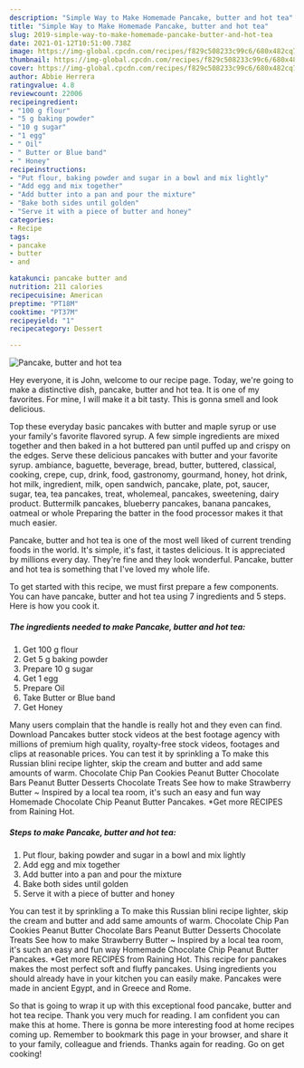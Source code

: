 ```yaml
---
description: "Simple Way to Make Homemade Pancake, butter and hot tea"
title: "Simple Way to Make Homemade Pancake, butter and hot tea"
slug: 2019-simple-way-to-make-homemade-pancake-butter-and-hot-tea
date: 2021-01-12T10:51:00.738Z
image: https://img-global.cpcdn.com/recipes/f829c508233c99c6/680x482cq70/pancake-butter-and-hot-tea-recipe-main-photo.jpg
thumbnail: https://img-global.cpcdn.com/recipes/f829c508233c99c6/680x482cq70/pancake-butter-and-hot-tea-recipe-main-photo.jpg
cover: https://img-global.cpcdn.com/recipes/f829c508233c99c6/680x482cq70/pancake-butter-and-hot-tea-recipe-main-photo.jpg
author: Abbie Herrera
ratingvalue: 4.8
reviewcount: 22006
recipeingredient:
- "100 g flour"
- "5 g baking powder"
- "10 g sugar"
- "1 egg"
- " Oil"
- " Butter or Blue band"
- " Honey"
recipeinstructions:
- "Put flour, baking powder and sugar in a bowl and mix lightly"
- "Add egg and mix together"
- "Add butter into a pan and pour the mixture"
- "Bake both sides until golden"
- "Serve it with a piece of butter and honey"
categories:
- Recipe
tags:
- pancake
- butter
- and

katakunci: pancake butter and 
nutrition: 211 calories
recipecuisine: American
preptime: "PT18M"
cooktime: "PT37M"
recipeyield: "1"
recipecategory: Dessert

---
```



![Pancake, butter and hot tea](https://img-global.cpcdn.com/recipes/f829c508233c99c6/680x482cq70/pancake-butter-and-hot-tea-recipe-main-photo.jpg)

Hey everyone, it is John, welcome to our recipe page. Today, we're going to make a distinctive dish, pancake, butter and hot tea. It is one of my favorites. For mine, I will make it a bit tasty. This is gonna smell and look delicious.

Top these everyday basic pancakes with butter and maple syrup or use your family&#39;s favorite flavored syrup. A few simple ingredients are mixed together and then baked in a hot buttered pan until puffed up and crispy on the edges. Serve these delicious pancakes with butter and your favorite syrup. ambiance, baguette, beverage, bread, butter, buttered, classical, cooking, crepe, cup, drink, food, gastronomy, gourmand, honey, hot drink, hot milk, ingredient, milk, open sandwich, pancake, plate, pot, saucer, sugar, tea, tea pancakes, treat, wholemeal, pancakes, sweetening, dairy product. Buttermilk pancakes, blueberry pancakes, banana pancakes, oatmeal or whole Preparing the batter in the food processor makes it that much easier.

Pancake, butter and hot tea is one of the most well liked of current trending foods in the world. It's simple, it's fast, it tastes delicious. It is appreciated by millions every day. They're fine and they look wonderful. Pancake, butter and hot tea is something that I've loved my whole life.


To get started with this recipe, we must first prepare a few components. You can have pancake, butter and hot tea using 7 ingredients and 5 steps. Here is how you cook it.

<!--inarticleads1-->

##### The ingredients needed to make Pancake, butter and hot tea:

1. Get 100 g flour
1. Get 5 g baking powder
1. Prepare 10 g sugar
1. Get 1 egg
1. Prepare  Oil
1. Take  Butter or Blue band
1. Get  Honey


Many users complain that the handle is really hot and they even can find. Download Pancakes butter stock videos at the best footage agency with millions of premium high quality, royalty-free stock videos, footages and clips at reasonable prices. You can test it by sprinkling a To make this Russian blini recipe lighter, skip the cream and butter and add same amounts of warm. Chocolate Chip Pan Cookies Peanut Butter Chocolate Bars Peanut Butter Desserts Chocolate Treats See how to make Strawberry Butter ~ Inspired by a local tea room, it&#39;s such an easy and fun way Homemade Chocolate Chip Peanut Butter Pancakes. *Get more RECIPES from Raining Hot. 

<!--inarticleads2-->

##### Steps to make Pancake, butter and hot tea:

1. Put flour, baking powder and sugar in a bowl and mix lightly
1. Add egg and mix together
1. Add butter into a pan and pour the mixture
1. Bake both sides until golden
1. Serve it with a piece of butter and honey


You can test it by sprinkling a To make this Russian blini recipe lighter, skip the cream and butter and add same amounts of warm. Chocolate Chip Pan Cookies Peanut Butter Chocolate Bars Peanut Butter Desserts Chocolate Treats See how to make Strawberry Butter ~ Inspired by a local tea room, it&#39;s such an easy and fun way Homemade Chocolate Chip Peanut Butter Pancakes. *Get more RECIPES from Raining Hot. This recipe for pancakes makes the most perfect soft and fluffy pancakes. Using ingredients you should already have in your kitchen you can easily make. Pancakes were made in ancient Egypt, and in Greece and Rome. 

So that is going to wrap it up with this exceptional food pancake, butter and hot tea recipe. Thank you very much for reading. I am confident you can make this at home. There is gonna be more interesting food at home recipes coming up. Remember to bookmark this page in your browser, and share it to your family, colleague and friends. Thanks again for reading. Go on get cooking!
